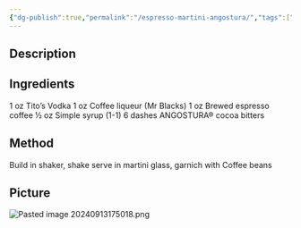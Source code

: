 ```yaml
---
{"dg-publish":true,"permalink":"/espresso-martini-angostura/","tags":["cocktail","Vodka","coffee-liqueur"]}
---
```


## Description


## Ingredients

1  oz Tito’s Vodka 
1 oz Coffee liqueur (Mr Blacks)
1 oz Brewed espresso coffee 
½ oz Simple syrup (1-1) 
6 dashes ANGOSTURA® cocoa bitters

## Method

Build in shaker, shake serve in martini glass, garnich with Coffee beans 




## Picture
![Pasted image 20240913175018.png](/img/user/z_attachments/Pasted%20image%2020240913175018.png)